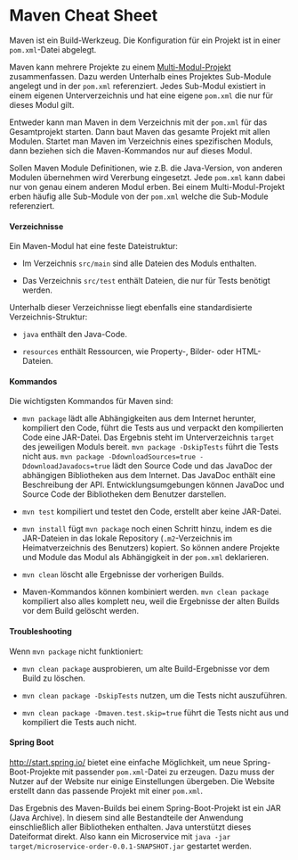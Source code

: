 # Maven Cheat Sheet

Maven ist ein Build-Werkzeug. Die Konfiguration für ein Projekt ist in einer
`pom.xml`-Datei abgelegt.

Maven kann mehrere Projekte zu einem
[Multi-Modul-Projekt](https://maven.apache.org/guides/mini/guide-multiple-modules.html)
zusammenfassen. Dazu werden Unterhalb eines Projektes Sub-Module angelegt und in
der `pom.xml` referenziert. Jedes Sub-Modul existiert in einem eigenen
Unterverzeichnis und hat eine eigene `pom.xml` die nur für dieses Modul gilt.

Entweder kann man Maven in dem Verzeichnis mit der `pom.xml` für das
Gesamtprojekt starten. Dann baut Maven das gesamte Projekt mit allen Modulen.
Startet man Maven im Verzeichnis eines spezifischen Moduls, dann beziehen sich
die Maven-Kommandos nur auf dieses Modul.

Sollen Maven Module Definitionen, wie z.B. die Java-Version, von anderen Modulen
übernehmen wird Vererbung eingesetzt. Jede `pom.xml` kann dabei nur von genau
einem anderen Modul erben. Bei einem Multi-Modul-Projekt erben häufig alle
Sub-Module von der `pom.xml` welche die Sub-Module referenziert.

#### Verzeichnisse

Ein Maven-Modul hat eine feste Dateistruktur:

* Im Verzeichnis `src/main` sind alle Dateien des Moduls enthalten.

* Das Verzeichnis `src/test` enthält Dateien, die nur für Tests benötigt werden.

Unterhalb dieser Verzeichnisse liegt ebenfalls eine standardisierte
Verzeichnis-Struktur:

* `java` enthält den Java-Code.

* `resources` enthält Ressourcen, wie Property-, Bilder- oder HTML-Dateien.

#### Kommandos

Die wichtigsten Kommandos für Maven sind:

* `mvn package` lädt alle Abhängigkeiten aus dem Internet herunter, kompiliert
  den Code, führt die Tests aus und verpackt den kompilierten Code
  eine JAR-Datei. Das Ergebnis steht
  im Unterverzeichnis `target` des jeweiligen Moduls bereit. `mvn package
  -DskipTests` führt die Tests nicht aus. `mvn package -DdownloadSources=true
  -DdownloadJavadocs=true` lädt den Source Code und das JavaDoc der abhängigen
  Bibliotheken aus dem Internet. Das JavaDoc enthält eine Beschreibung der API.
  Entwicklungsumgebungen können JavaDoc und Source Code der Bibliotheken dem
  Benutzer darstellen.

* `mvn test` kompiliert und testet den Code, erstellt aber keine JAR-Datei.

* `mvn install` fügt `mvn package` noch einen Schritt hinzu, indem es die
  JAR-Dateien in das lokale Repository (`.m2`-Verzeichnis im Heimatverzeichnis
  des Benutzers) kopiert. So können andere Projekte und Module das Modul als
  Abhängigkeit in der `pom.xml` deklarieren.

* `mvn clean` löscht alle Ergebnisse der vorherigen Builds.

* Maven-Kommandos können kombiniert werden. `mvn clean package` kompiliert also
  alles komplett neu, weil die Ergebnisse der alten Builds vor dem Build
  gelöscht werden.

#### Troubleshooting

Wenn `mvn package` nicht funktioniert:

* `mvn clean package` ausprobieren, um alte Build-Ergebnisse vor dem Build zu
  löschen.

* `mvn clean package -DskipTests` nutzen, um die Tests nicht auszuführen.

* `mvn clean package -Dmaven.test.skip=true` führt die Tests nicht aus und
  kompiliert die Tests auch nicht.

#### Spring Boot

<http://start.spring.io/> bietet eine einfache Möglichkeit, um neue
Spring-Boot-Projekte mit passender `pom.xml`-Datei zu erzeugen. Dazu muss der
Nutzer auf der Website nur einige Einstellungen übergeben. Die Website erstellt
dann das passende Projekt mit einer `pom.xml`.

Das Ergebnis des Maven-Builds bei einem Spring-Boot-Projekt ist ein JAR (Java
Archive). In diesem sind alle Bestandteile der Anwendung einschließlich aller
Bibliotheken enthalten. Java unterstützt dieses Dateiformat direkt. Also kann
ein Microservice mit `java -jar target/microservice-order-0.0.1-SNAPSHOT.jar`
gestartet werden.
